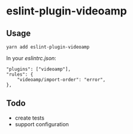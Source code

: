 # eslint-plugin-videoamp

## Usage

```
yarn add eslint-plugin-videoamp
```

In your _eslintrc.json_:

```
"plugins": ["videoamp"],
"rules": {
    "videoamp/import-order": "error",
},
```

## Todo

- create tests
- support configuration
